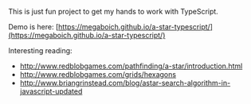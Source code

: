 
This is just fun project to get my hands to work with TypeScript.

Demo is here: [https://megaboich.github.io/a-star-typescript/](https://megaboich.github.io/a-star-typescript/)

Interesting reading:
- http://www.redblobgames.com/pathfinding/a-star/introduction.html
- http://www.redblobgames.com/grids/hexagons
- http://www.briangrinstead.com/blog/astar-search-algorithm-in-javascript-updated
